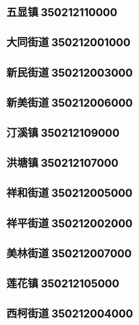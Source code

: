 # 五显镇 350212110000
# 大同街道 350212001000
# 新民街道 350212003000
# 新美街道 350212006000
# 汀溪镇 350212109000
# 洪塘镇 350212107000
# 祥和街道 350212005000
# 祥平街道 350212002000
# 美林街道 350212007000
# 莲花镇 350212105000
# 西柯街道 350212004000
